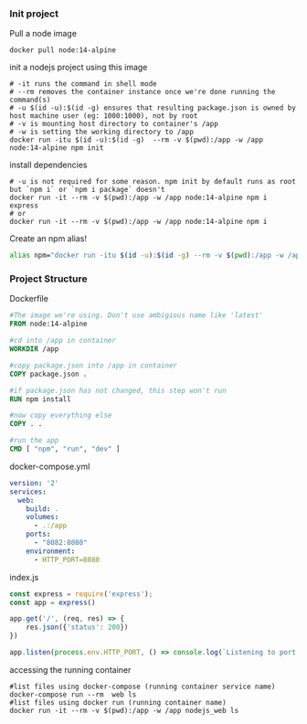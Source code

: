 ### Init project
Pull a node image
```console
docker pull node:14-alpine
```
init a nodejs project using this image
```console
# -it runs the command in shell mode
# --rm removes the container instance once we're done running the command(s)
# -u $(id -u):$(id -g) ensures that resulting package.json is owned by host machine user (eg: 1000:1000), not by root
# -v is mounting host directory to container's /app 
# -w is setting the working directory to /app
docker run -itu $(id -u):$(id -g)  --rm -v $(pwd):/app -w /app node:14-alpine npm init
```
install dependencies
```console
# -u is not required for some reason. npm init by default runs as root but `npm i` or `npm i package` doesn't
docker run -it --rm -v $(pwd):/app -w /app node:14-alpine npm i express
# or
docker run -it --rm -v $(pwd):/app -w /app node:14-alpine npm i
```
Create an npm alias!
```bash
alias npm="docker run -itu $(id -u):$(id -g) --rm -v $(pwd):/app -w /app node:14-alpine"
```
### Project Structure
Dockerfile
```dockerfile
#The image we're using. Don't use ambigious name like 'latest'
FROM node:14-alpine

#cd into /app in container
WORKDIR /app

#copy package.json into /app in container
COPY package.json .

#if package.json has not changed, this step won't run
RUN npm install

#now copy everything else
COPY . .

#run the app
CMD [ "npm", "run", "dev" ]
```
docker-compose.yml
```yml
version: '2'
services:
  web:
    build: .
    volumes:
      - .:/app
    ports:
      - "8082:8080"
    environment:
      - HTTP_PORT=8080
```
index.js
```js
const express = require('express');
const app = express()

app.get('/', (req, res) => {
    res.json({'status': 200})
})

app.listen(process.env.HTTP_PORT, () => console.log(`Listening to port ${process.env.HTTP_PORT}`));
```
accessing the running container
```console
#list files using docker-compose (running container service name)
docker-compose run --rm  web ls
#list files using docker run (running container name)
docker run -it --rm -v $(pwd):/app -w /app nodejs_web ls
```
